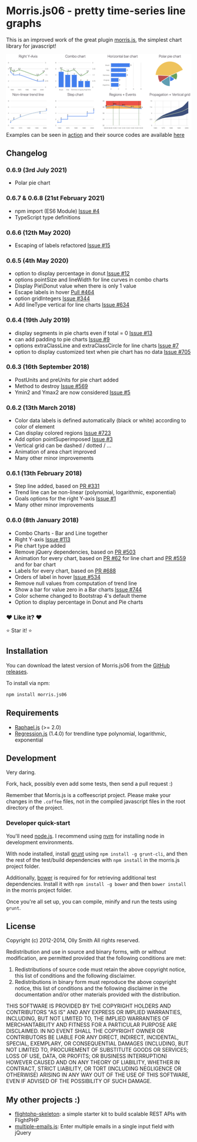 # Morris.js06 - pretty time-series line graphs

This is an improved work of the great plugin [morris.js](https://github.com/morrisjs/morris.js), the simplest chart library for javascript!

![examples](examples/image.png)
Examples can be seen in [action](https://pierresh.github.io/morris.js/image.html) and their source codes are available [here](https://github.com/pierresh/morris.js/blob/master/examples/image.html)

## Changelog
### 0.6.9 (3rd July 2021)
- Polar pie chart

### 0.6.7 & 0.6.8 (21st February 2021)
- npm import (ES6 Module) [Issue #4](https://github.com/pierresh/morris.js/issues/4)
- TypeScript type definitions


### 0.6.6 (12th May 2020)
- Escaping of labels refactored [Issue #15](https://github.com/pierresh/morris.js/issues/15)


### 0.6.5 (4th May 2020)
- option to display percentage in donut [Issue #12](https://github.com/pierresh/morris.js/issues/12)
- options pointSize and lineWidth for line curves in combo charts
- Display Pie\Donut value when there is only 1 value
- Escape labels in hover [Pull #464](https://github.com/morrisjs/morris.js/pull/464)
- option gridIntegers [Issue #344](https://github.com/morrisjs/morris.js/pull/344)
- Add lineType vertical for line charts [Issue #634](https://github.com/morrisjs/morris.js/issues/634)


### 0.6.4 (19th July 2019)
- display segments in pie charts even if total = 0 [Issue #13](https://github.com/pierresh/morris.js/issues/13)
- can add padding to pie charts [Issue #9](https://github.com/pierresh/morris.js/issues/9)
- options extraClassLine and extraClassCircle for line charts [Issue #7](https://github.com/pierresh/morris.js/pull/7)
- option to display customized text when pie chart has no data [Issue #705](https://github.com/morrisjs/morris.js/issues/705)

### 0.6.3 (16th September 2018)
- PostUnits and preUnits for pie chart added
- Method to destroy [Issue #569](https://github.com/morrisjs/morris.js/issues/569)
- Ymin2 and Ymax2 are now considered [Issue #5](https://github.com/pierresh/morris.js/issues/5)

### 0.6.2 (13th March 2018)
- Color data labels is defined automatically (black or white) according to color of element
- Can display colored regions [Issue #723](https://github.com/morrisjs/morris.js/issues/723)
- Add option pointSuperimposed [Issue #3](https://github.com/pierresh/morris.js/issues/3)
- Vertical grid can be dashed / dotted / …
- Animation of area chart improved
- Many other minor improvements

### 0.6.1 (13th February 2018)
- Step line added, based on [PR #331](https://github.com/morrisjs/morris.js/pull/331)
- Trend line can be non-linear (polynomial, logarithmic, exponential)
- Goals options for the right Y-axis [Issue #1](https://github.com/pierresh/morris.js/issues/1)
- Many other minor improvements

### 0.6.0 (8th January 2018)

- Combo Charts - Bar and Line together
- Right Y-axis [Issue #113](https://github.com/morrisjs/morris.js/issues/113)
- Pie chart type added
- Remove jQuery dependencies, based on [PR #503](https://github.com/morrisjs/morris.js/pull/503)
- Animation for every chart, based on [PR #62](https://github.com/morrisjs/morris.js/pull/62) for line chart and [PR #559](https://github.com/morrisjs/morris.js/pull/559) and for bar chart
- Labels for every chart, based on [PR #688](https://github.com/morrisjs/morris.js/pull/688)
- Orders of label in hover [Issue #534](https://github.com/morrisjs/morris.js/issues/534)
- Remove null values from computation of trend line
- Show a bar for value zero in a Bar charts  [Issue #744](https://github.com/morrisjs/morris.js/issues/744)
- Color scheme changed to Bootstrap 4's default theme
- Option to display percentage in Donut and Pie charts

### :heart: Like it? :heart:

:star: Star it! :star:

## Installation
You can download the latest version of Morris.js06 from the [GitHub releases](https://github.com/pierresh/morris.js/releases/latest).

To install via npm:

```bash
npm install morris.js06
```

## Requirements

- [Raphael.js](http://raphaeljs.com/) (>= 2.0)
- [Regression.js](https://github.com/Tom-Alexander/regression-js/releases/tag/1.4.0) (1.4.0) for trendline type polynomial, logarithmic, exponential


## Development

Very daring.

Fork, hack, possibly even add some tests, then send a pull request :)

Remember that Morris.js is a coffeescript project. Please make your changes in
the `.coffee` files, not in the compiled javascript files in the root directory
of the project.

### Developer quick-start

You'll need [node.js](https://nodejs.org).  I recommend using
[nvm](https://github.com/creationix/nvm) for installing node in
development environments.

With node installed, install [grunt](https://github.com/cowboy/grunt) using
`npm install -g grunt-cli`, and then the rest of the test/build dependencies
with `npm install` in the morris.js project folder.

Additionally, [bower](http://bower.io/) is required for for retrieving additional test dependencies.
Install it with `npm install -g bower` and then `bower install` in the morris project folder.

Once you're all set up, you can compile, minify and run the tests using `grunt`.


## License

Copyright (c) 2012-2014, Olly Smith
All rights reserved.

Redistribution and use in source and binary forms, with or without
modification, are permitted provided that the following conditions are met:

1. Redistributions of source code must retain the above copyright notice, this
   list of conditions and the following disclaimer.
2. Redistributions in binary form must reproduce the above copyright notice,
   this list of conditions and the following disclaimer in the documentation
   and/or other materials provided with the distribution.

THIS SOFTWARE IS PROVIDED BY THE COPYRIGHT HOLDERS AND CONTRIBUTORS "AS IS" AND
ANY EXPRESS OR IMPLIED WARRANTIES, INCLUDING, BUT NOT LIMITED TO, THE IMPLIED
WARRANTIES OF MERCHANTABILITY AND FITNESS FOR A PARTICULAR PURPOSE ARE
DISCLAIMED. IN NO EVENT SHALL THE COPYRIGHT OWNER OR CONTRIBUTORS BE LIABLE FOR
ANY DIRECT, INDIRECT, INCIDENTAL, SPECIAL, EXEMPLARY, OR CONSEQUENTIAL DAMAGES
(INCLUDING, BUT NOT LIMITED TO, PROCUREMENT OF SUBSTITUTE GOODS OR SERVICES;
LOSS OF USE, DATA, OR PROFITS; OR BUSINESS INTERRUPTION) HOWEVER CAUSED AND
ON ANY THEORY OF LIABILITY, WHETHER IN CONTRACT, STRICT LIABILITY, OR TORT
(INCLUDING NEGLIGENCE OR OTHERWISE) ARISING IN ANY WAY OUT OF THE USE OF THIS
SOFTWARE, EVEN IF ADVISED OF THE POSSIBILITY OF SUCH DAMAGE.


## My other projects :)
- [flightphp-skeleton](https://github.com/pierresh/flightphp-skeleton): a simple starter kit to build scalable REST APIs with FlightPHP
- [multiple-emails.js](https://github.com/pierresh/multiple-emails.js): Enter multiple emails in a single input field with jQuery

